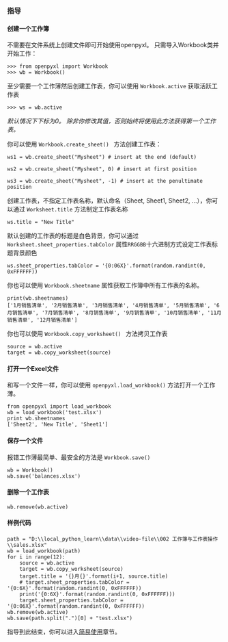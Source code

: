 ### 指导

#### 创建一个工作簿

不需要在文件系统上创建文件即可开始使用openpyxl。 只需导入Workbook类并开始工作：

```
>>> from openpyxl import Workbook
>>> wb = Workbook()
```


至少需要一个工作薄然后创建工作表，你可以使用 `Workbook.active` 获取活跃工作表

`>>> ws = wb.active`

*默认情况下下标为0。 除非你修改其值，否则始终将使用此方法获得第一个工作表。*


你可以使用 `Workbook.create_sheet() ` 方法创建工作表：

```
ws1 = wb.create_sheet("Mysheet") # insert at the end (default)

ws2 = wb.create_sheet("Mysheet", 0) # insert at first position

ws3 = wb.create_sheet("Mysheet", -1) # insert at the penultimate position
```

创建工作表，不指定工作表名称，默认命名（Sheet, Sheet1, Sheet2, …），你可以通过 `Worksheet.title` 方法制定工作表名称

`ws.title = "New Title"`

默认创建的工作表的标题是白色背景，你可以通过 `Worksheet.sheet_properties.tabColor` 属性`RRGGBB`十六进制方式设定工作表标题背景颜色

`ws.sheet_properties.tabColor = '{0:06X}'.format(random.randint(0, 0xFFFFFF))`

你也可以使用 `Workbook.sheetname` 属性获取工作簿中所有工作表的名称。

```
print(wb.sheetnames)
['1月销售清单', '2月销售清单', '3月销售清单', '4月销售清单', '5月销售清单', '6月销售清单', '7月销售清单', '8月销售清单', '9月销售清单', '10月销售清单', '11月销售清单', '12月销售清单']
```

你也可以使用 `Workbook.copy_worksheet() ` 方法拷贝工作表

```
source = wb.active
target = wb.copy_worksheet(source)
```


#### 打开一个Excel文件

和写一个文件一样，你可以使用 `openpyxl.load_workbook()` 方法打开一个工作薄。

```
from openpyxl import load_workbook
wb = load_workbook('test.xlsx')
print wb.sheetnames
['Sheet2', 'New Title', 'Sheet1']
```

#### 保存一个文件

报错工作薄最简单、最安全的方法是 `Workbook.save()`

```
wb = Workbook()
wb.save('balances.xlsx')
```

#### 删除一个工作表

`wb.remove(wb.active)`

#### 样例代码

```
path = "D:\\local_python_learn\\data\\video-file\\002 工作簿与工作表操作\\sales.xlsx"
wb = load_workbook(path)
for i in range(12):
    source = wb.active
    target = wb.copy_worksheet(source)
    target.title = '{}月{}'.format(i+1, source.title)
    # target.sheet_properties.tabColor = '{0:6X}'.format(random.randint(0, 0xFFFFFF))
    print('{0:6X}'.format(random.randint(0, 0xFFFFFF)))
    target.sheet_properties.tabColor = '{0:06X}'.format(random.randint(0, 0xFFFFFF))
wb.remove(wb.active)
wb.save(path.split(".")[0] + "test.xlsx")
```

指导到此结束，你可以进入[简易使用](chapter1/SimpleUsage.md)章节。